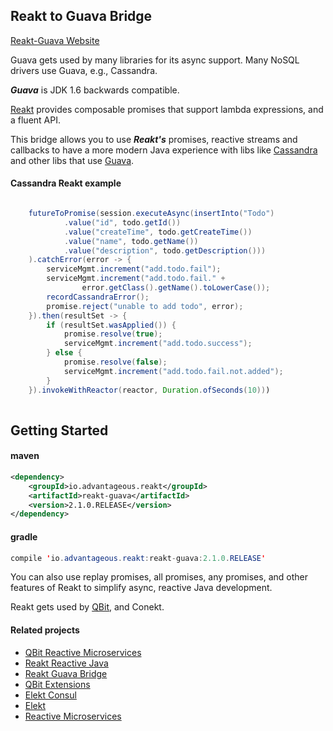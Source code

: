 ## Reakt to Guava Bridge

[Reakt-Guava Website](http://advantageous.github.io/reakt-guava/)

Guava gets used by many libraries for its async support.
Many NoSQL drivers use Guava, e.g., Cassandra. 

***Guava*** is JDK 1.6 backwards compatible. 

[Reakt](http://advantageous.github.io/reakt/) provides composable 
promises that support lambda expressions, and a fluent API.

This bridge allows you to use ***Reakt's*** promises, reactive streams
and callbacks to have a more modern Java experience with libs like
[Cassandra](http://www.datastax.com/dev/blog/java-driver-async-queries) 
and other libs that use [Guava](https://github.com/google/guava).



#### Cassandra Reakt example

```java

    futureToPromise(session.executeAsync(insertInto("Todo")
            .value("id", todo.getId())
            .value("createTime", todo.getCreateTime())
            .value("name", todo.getName())
            .value("description", todo.getDescription()))
    ).catchError(error -> {
        serviceMgmt.increment("add.todo.fail");
        serviceMgmt.increment("add.todo.fail." +
                error.getClass().getName().toLowerCase());
        recordCassandraError();
        promise.reject("unable to add todo", error);
    }).then(resultSet -> {
        if (resultSet.wasApplied()) {
            promise.resolve(true);
            serviceMgmt.increment("add.todo.success");
        } else {
            promise.resolve(false);
            serviceMgmt.increment("add.todo.fail.not.added");
        }
    }).invokeWithReactor(reactor, Duration.ofSeconds(10)))
     
```

## Getting Started
#### maven
```xml
<dependency>
    <groupId>io.advantageous.reakt</groupId>
    <artifactId>reakt-guava</artifactId>
    <version>2.1.0.RELEASE</version>
</dependency>
```

#### gradle
```java
compile 'io.advantageous.reakt:reakt-guava:2.1.0.RELEASE'
```

You can also use replay promises, all promises, any promises, and other
features of Reakt to simplify async, reactive Java development.

Reakt gets used by [QBit](http://advantageous.github.io/qbit/), and Conekt.

#### Related projects
* [QBit Reactive Microservices](http://advantageous.github.io/qbit/)
* [Reakt Reactive Java](http://advantageous.github.io/reakt)
* [Reakt Guava Bridge](http://advantageous.github.io/reakt-guava/)
* [QBit Extensions](https://github.com/advantageous/qbit-extensions)
* [Elekt Consul](http://advantageous.github.io/elekt-consul/)
* [Elekt](http://advantageous.github.io/elekt/)
* [Reactive Microservices](http://www.mammatustech.com/reactive-microservices)
